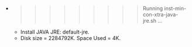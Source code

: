* >>>>>>>>> Running inst-min-con-xtra-java-jre.sh ...
  * Install JAVA JRE: default-jre.
  * Disk size = 2284792K. Space Used = 4K.
